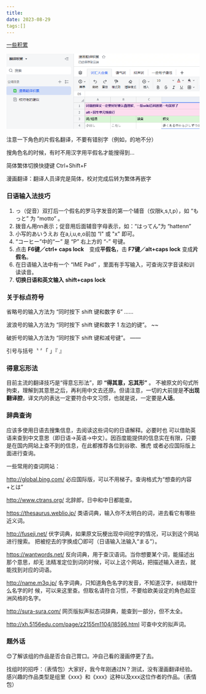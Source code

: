 ```yaml
---
title: 
date: 2023-08-29
tags:[]
---
```


[一些积累](https://g3u6hdfcqy.feishu.cn/wiki/LEkpw63BpiCx8ckoFjAcNOFOnog?sheet=79c6f5)

![image-20230910150946177](img/翻译相关技巧.assets/image-20230910150946177.png)

注意一下角色的片假名翻译，不要有错别字（例如，的地不分）

搜角色名的时候，有时不用汉字用平假名才能搜得到...

简体繁体切换快捷键 Ctrl+Shift+F

漫画翻译：翻译人员译完是简体，校对完成后转为繁体再嵌字

### 日语输入法技巧

1. っ（促音）双打后一个假名的罗马字发音的第一个辅音（仅限k,s,t,p），如 “もっと” 为 “motto” 。
2. 拨音ん用nn表示；促音用后面辅音字母表示，如：“はってん”为 “hattenn” 
3. 小写的あいうえお 在a,i,u,e,o前加 “l" 或 "x" 即可。
4. “コーヒー”中的“ー” 是 “P” 右上方的 “-” 号键。
5. 点击  **F6键／ctrl+ caps lock**　变成**平假名**，击 **F7键／alt+caps lock** 变成**片假名**。
6. 在日语输入法中有一个 “IME Pad” ，里面有手写输入，可查询汉字音读和训读读音。
7. **切换日语和英文输入**  **shift+caps lock** 

### 关于标点符号

省略号的输入方法为 “同时按下 shift 键和数字 6”  ……

波浪号的输入方法为 “同时按下 shift 键和数字 1 左边的键”。 ~~

破折号的输入方法为 “同时按下 shift 键和减号键”。 ——

引号与括号〝 〞「 」『 』

### 得意忘形法

目前主流的翻译技巧是“得意忘形法”，即 **“得其意，忘其形”** 。 不被原文的句式所拘束，理解到其意思之后，再利用中文去还原。但请注意，一切的大前提是**不出现翻译腔**，译文内的表达一定要符合中文习惯，也就是说，一定要是**人话**。

### 辞典查询

应该多使用日语去搜集信息，去阅读这些词句的日语解释。必要时也 可以借助英语来查到中文意思（即日语→英语→中文）。因百度能提供的信息实在有限，只要是在国内网站上查不到的信息，在此都推荐各位到谷歌、雅虎 或者必应国际版上面进行查询。 

一些常用的查词网站：

http://global.bing.com/ 必应国际版，可以不用梯子。查询格式为“想查的内容+とは” 

http://www.ctrans.org/ 北辞郎，日中和中日都能查。

https://thesaurus.weblio.jp/ 类语词典，输入你不太明白的词，进去看它有哪些近义词。

http://fuseji.net/ 伏字词典，如果原文玩梗出现中间挖字的情况，可以到这个网站进行搜索。 把被挖去的字换成〇即可（日语输入法输入“まる”）。 

https://wantwords.net/ 反向词典，用于查汉语词。当你想要某个词，能描述出那个意思，却无 法精准定位到词的时候，可以上这个网站，把描述输入进去，就能找到对应的词语。

http://name.m3q.jp/ 名字词典，只知道角色名字的发音，不知道汉字，纠结取什么名字的时 候，可以来这里查。但取名请符合习惯，不要给欧美设定的角色起亚洲风格的名字。

http://sura-sura.com/ 网页版拟声拟态词辞典，能查到一部分，但不太全。

http://xh.5156edu.com/page/z2155m1104j18596.html 可查中文的拟声词。

### 题外话

😊了解该组的作品是否合自己胃口。冲自己看的漫画停更了去。

找组时的招呼：（表情包）大家好，我今年刚通过N？测试，没有漫画翻译经验。感兴趣的作品类型是组里《xxx》和《xxx》这种以及xxx这位作者的作品。（表情包）